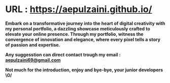 # URL : https://aepulzaini.github.io/ 

**Embark on a transformative journey into the heart of digital creativity with my personal portfolio, a dazzling showcase meticulously crafted to elevate your online presence. Through my portfolio, witness the convergence of innovation and elegance, where every pixel tells a story of passion and expertise.** 	

**Any suggesstion can direct contact trough my email : aepulzaini69@gmail.com**

**Not much for the introduction, enjoy and bye-bye, your junior developers \0/**
